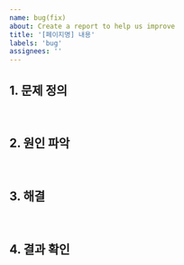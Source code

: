 ```yaml
---
name: bug(fix)
about: Create a report to help us improve
title: '[페이지명] 내용'
labels: 'bug'
assignees: ''
---
```


## 1. 문제 정의

<br>

## 2. 원인 파악

<br>

## 3. 해결

<br>

## 4. 결과 확인